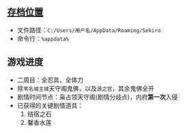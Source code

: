 ## [存档位置](https://www.3dmgame.com/gl/3763476.html)
- 文件路径：`C:/Users/用户名/AppData/Roaming/Sekiro`
- 命令行：`%appdata%`
## 游戏进度
- 二周目：全忍具，全体力 
- 除`苇名城主城`天守阁鬼佛，以及`源之宫`，其余鬼佛全开
- 剧情时间节点：枭占领天守阁(剧情分歧点)，内府**第一次**入侵
- 已获得的关键剧情道具：
    1. 结宿之石
    2. 馨香水莲 
